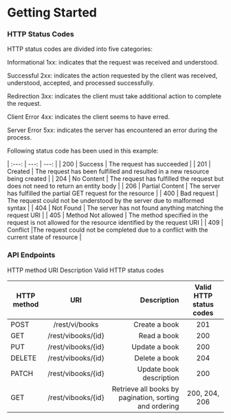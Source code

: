 # Getting Started

### HTTP Status Codes
HTTP status codes are divided into five categories:

Informational 1xx: indicates that the request was received and understood.

Successful 2xx: indicates the action requested by the client was received, understood, accepted, and processed successfully.

Redirection 3xx: indicates the client must take additional action to complete the request.

Client Error 4xx: indicates the client seems to have erred.

Server Error 5xx: indicates the server has encountered an error during the process.

Following status code has been used in this example:

| :---: 	| ---:	| ---: |
| 200	|	Success	|	The request has succeeded |
| 201	|	Created	|	The request has been fulfilled and resulted in a new resource being created |
| 204	| No Content |	The request has fulfilled the request but does not need to return an entity body |
| 206	| Partial Content |	The server has fulfilled the partial GET request for the resource |
| 400	| Bad request |	The request could not be understood by the server due to malformed syntax |
| 404	| Not Found	| The server has not found anything matching the request URI |
| 405	| Method Not allowed |	The method specified in the request is not allowed for the resource identified by the request URI |
| 409	| Conflict	|The request could not be completed due to a conflict with the current state of resource |


### API Endpoints
HTTP method	URI	Description	Valid HTTP status codes


| HTTP method   | URI           		| Description 												| Valid HTTP status codes 	|
| ------------- |:--------------------:	| --------------------------------------------------------:	|:-------------------------:	|
| POST      	| /rest/vi/books 		| 	Create a book 											|			201				|
| GET     		| /rest/vibooks/{id}    |   Read a book 											|			200				|
| PUT 			| /rest/vibooks/{id}    |   Update a book											|			200				|
| DELETE		| /rest/vibooks/{id} 	|	Delete a book											|			204				|
| PATCH			| /rest/vibooks/{id}	|	Update book description									|			200				|
| GET			| /rest/vibooks/{id}	|	Retrieve all books by pagination, sorting and ordering	|	200, 204, 206			|
